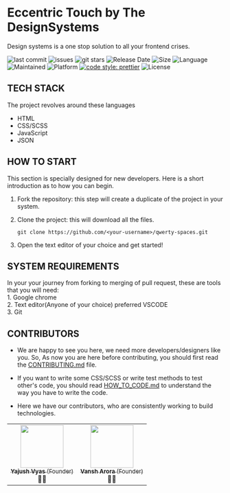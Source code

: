 # Eccentric Touch by The DesignSystems

Design systems is a one stop solution to all your frontend crises. 

![last commit](https://img.shields.io/github/last-commit/theMAChackers/qwerty-spaces)
![issues](https://img.shields.io/github/issues/theMAChackers/qwerty-spaces)
![git stars](https://img.shields.io/github/stars/theMAChackers/qwerty-spaces)
![Release Date](https://img.shields.io/github/release-date/theMAChackers/qwerty-spaces)
![Size](https://img.shields.io/github/repo-size/theMAChackers/qwerty-spaces)
![Language](https://img.shields.io/github/languages/top/theMAChackers/qwerty-spaces)
![Maintained](https://img.shields.io/maintenance/yes/2021)
![Platform](https://img.shields.io/badge/platform-Visual%20Studio%20Code-blue)
[![code style: prettier](https://img.shields.io/badge/code_style-prettier-ff69b4.svg)](https://github.com/prettier/prettier)
![License](https://img.shields.io/badge/license-Apache-brightgreen)



## TECH STACK

The project revolves around these languages</br>
- HTML
- CSS/SCSS
- JavaScript
- JSON



## HOW TO START

This section is specially designed for new developers.
Here is a short introduction as to how you can begin.
1. Fork the repository: this step will create a duplicate of the project in your system.
2. Clone the project: this will download all the files.

    ```
    git clone https://github.com/<your-username>/qwerty-spaces.git
    ``` 
3. Open the text editor of your choice and get started!

## SYSTEM REQUIREMENTS

In your your journey from forking to merging of pull request, these are tools that you will need:</br>
    1. Google chrome</br>
    2. Text editor(Anyone of your choice) preferred VSCODE</br>
    3. Git



## CONTRIBUTORS
- We are happy to see you here, we need more developers/designers like you. So, As now you are here before contributing, you should first read the 
[CONTRIBUTING.md](CONTRIBUTING.md) file. 
- If you want to write some CSS/SCSS or write test methods to test other's code, you should read [HOW_TO_CODE.md](HOW_TO_CODE.md) to understand the way you have to write the code.

- Here we have our contributors, who are consistently working to build technologies.

<table>
  <tr>
  <td align="center"><a href="https://www.linkedin.com/in/yajush-vyas-9465261b4/"><img src="https://avatars.githubusercontent.com/u/35025375?v=4" width="100px;" alt=""/><br /><sub><b>Yajush Vyas</b> (Founder)</sub></a><br /><a title="Founder"> 👨‍💻 </a></td>

  <td align="center"><a href="https://www.linkedin.com/in/vansh-arora-a738611b4/"><img src="https://avatars.githubusercontent.com/u/73760528?v=4" width="100px;" alt=""/><br /><sub><b>Vansh Arora</b> (Founder)</sub></a><br /><a title="Founder">👩‍💻</a></td>
  </tr>

  
</table>
